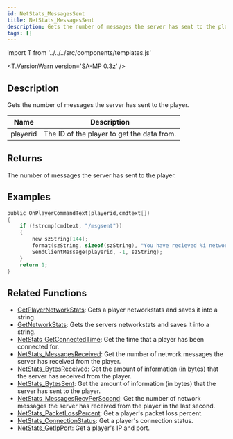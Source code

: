 ```yaml
---
id: NetStats_MessagesSent
title: NetStats_MessagesSent
description: Gets the number of messages the server has sent to the player.
tags: []
---
```


import T from '../../../src/components/templates.js'

<T.VersionWarn version='SA-MP 0.3z' />

## Description

Gets the number of messages the server has sent to the player.

| Name     | Description                                |
| -------- | ------------------------------------------ |
| playerid | The ID of the player to get the data from. |

## Returns

The number of messages the server has sent to the player.

## Examples

```c
public OnPlayerCommandText(playerid,cmdtext[])
{
    if (!strcmp(cmdtext, "/msgsent"))
    {
        new szString[144];
        format(szString, sizeof(szString), "You have recieved %i network messages.", NetStats_MessagesSent(playerid));
        SendClientMessage(playerid, -1, szString);
    }
    return 1;
}
```

## Related Functions

- [GetPlayerNetworkStats](GetPlayerNetworkStats.md): Gets a player networkstats and saves it into a string.
- [GetNetworkStats](GetNetworkStats.md): Gets the servers networkstats and saves it into a string.
- [NetStats_GetConnectedTime](NetStats_GetConnectedTime.md): Get the time that a player has been connected for.
- [NetStats_MessagesReceived](NetStats_MessagesReceived.md): Get the number of network messages the server has received from the player.
- [NetStats_BytesReceived](NetStats_BytesReceived.md): Get the amount of information (in bytes) that the server has received from the player.
- [NetStats_BytesSent](NetStats_BytesSent.md): Get the amount of information (in bytes) that the server has sent to the player.
- [NetStats_MessagesRecvPerSecond](NetStats_MessagesRecvPerSecond.md): Get the number of network messages the server has received from the player in the last second.
- [NetStats_PacketLossPercent](NetStats_PacketLossPercent.md): Get a player's packet loss percent.
- [NetStats_ConnectionStatus](NetStats_ConnectionStatus.md): Get a player's connection status.
- [NetStats_GetIpPort](NetStats_GetIpPort.md): Get a player's IP and port.
